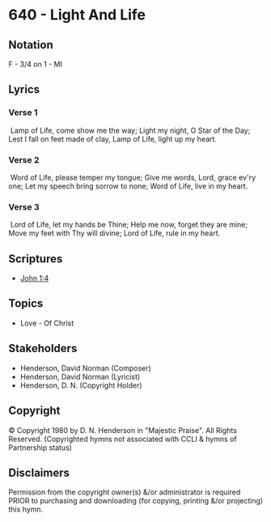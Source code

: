 # 640 - Light And Life

## Notation

F - 3/4 on 1 - MI

## Lyrics

### Verse 1

 Lamp of Life, come show me the way; Light my night, O Star of the Day; Lest I fall on feet made of clay, Lamp of Life, light up my heart.

### Verse 2

 Word of Life, please temper my tongue; Give me words, Lord, grace ev'ry one; Let my speech bring sorrow to none; Word of Life, live in my heart.

### Verse 3

 Lord of Life, let my hands be Thine; Help me now, forget they are mine; Move my feet with Thy will divine; Lord of Life, rule in my heart.


## Scriptures

- [John 1:4](https://www.biblegateway.com/passage/?search=John%201%3A4)

## Topics

- Love - Of Christ

## Stakeholders

- Henderson, David Norman (Composer)
- Henderson, David Norman (Lyricist)
- Henderson, D. N. (Copyright Holder)

## Copyright

© Copyright 1980 by D. N. Henderson in "Majestic Praise". All Rights Reserved.
(Copyrighted hymns not associated with CCLI & hymns of Partnership status)

## Disclaimers

Permission from the copyright owner(s) &/or administrator is required PRIOR to purchasing and downloading (for copying, printing &/or projecting) this hymn.

